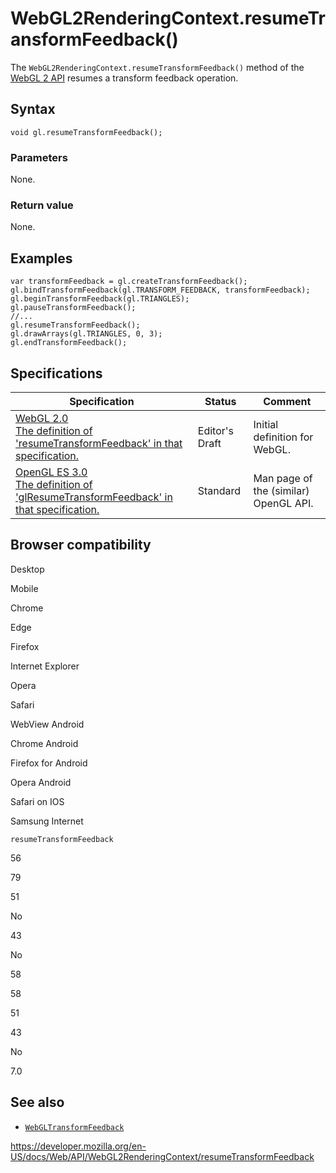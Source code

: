 WebGL2RenderingContext.resumeTransformFeedback()
================================================

The `WebGL2RenderingContext.resumeTransformFeedback()` method of the [WebGL 2 API](../webgl_api) resumes a transform feedback operation.

Syntax
------

    void gl.resumeTransformFeedback();

### Parameters

None.

### Return value

None.

Examples
--------

    var transformFeedback = gl.createTransformFeedback();
    gl.bindTransformFeedback(gl.TRANSFORM_FEEDBACK, transformFeedback);
    gl.beginTransformFeedback(gl.TRIANGLES);
    gl.pauseTransformFeedback();
    //...
    gl.resumeTransformFeedback();
    gl.drawArrays(gl.TRIANGLES, 0, 3);
    gl.endTransformFeedback();

Specifications
--------------

<table><thead><tr class="header"><th>Specification</th><th>Status</th><th>Comment</th></tr></thead><tbody><tr class="odd"><td><a href="https://www.khronos.org/registry/webgl/specs/latest/2.0/#3.7.15">WebGL 2.0<br />
<span class="small">The definition of 'resumeTransformFeedback' in that specification.</span></a></td><td><span class="spec-ed">Editor's Draft</span></td><td>Initial definition for WebGL.</td></tr><tr class="even"><td><a href="https://www.khronos.org/opengles/sdk/docs/man3/html/glResumeTransformFeedback.xhtml">OpenGL ES 3.0<br />
<span class="small">The definition of 'glResumeTransformFeedback' in that specification.</span></a></td><td><span class="spec-standard">Standard</span></td><td>Man page of the (similar) OpenGL API.</td></tr></tbody></table>

Browser compatibility
---------------------

Desktop

Mobile

Chrome

Edge

Firefox

Internet Explorer

Opera

Safari

WebView Android

Chrome Android

Firefox for Android

Opera Android

Safari on IOS

Samsung Internet

`resumeTransformFeedback`

56

79

51

No

43

No

58

58

51

43

No

7.0

See also
--------

-   [`WebGLTransformFeedback`](../webgltransformfeedback)

<a href="https://developer.mozilla.org/en-US/docs/Web/API/WebGL2RenderingContext/resumeTransformFeedback" class="_attribution-link">https://developer.mozilla.org/en-US/docs/Web/API/WebGL2RenderingContext/resumeTransformFeedback</a>
